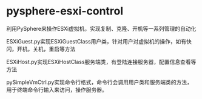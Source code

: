 # pysphere-esxi-control

利用PySphere来操作ESXi虚拟机，实现复制、克隆、开机等一系列管理的自动化

ESXiGuest.py实现ESXiGuestClass用户类，针对用户对虚拟机的操作，如有快闪，开机，关机，重启等方法

ESXiHost.py实现ESXiHostClass服务端类，有登陆连接服务器，配置信息查看等方法

pySimpleVmCtrl.py实现命令行格式，命令行会调用用户类和服务端类的方法，用于终端命令行输入来访问，操作服务器。

